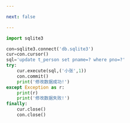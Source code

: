 ```yaml
---

next: false

---
```




<BlogInfo id="715" title="6.操作sqlite数据库修改数据" author="白日梦想猿" pv=0 read_times=0 pre_cost_time="0分14秒" category="数据库编程" tag_list="['数据库编程']" create_time="2020.07.09 14:42:30" update_time="2022.09.01 12:12:05" />

```python
import sqlite3

con=sqlite3.connect('db.sqlite3')
cur=con.cursor()
sql='update t_person set pname=? where pno=?'
try:
    cur.execute(sql,('小张',1))
    con.commit()
    print('修改数据成功!')
except Exception as r:
    print(r)
    print('修改数据失败!')
finally:
    cur.close()
    con.close()
```



<ActionBox />
